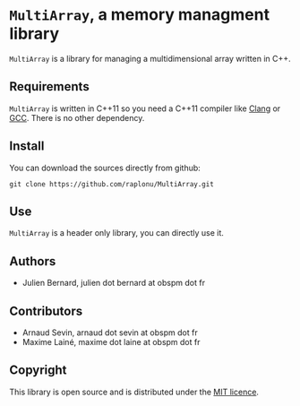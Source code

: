 # `MultiArray`, a memory managment library

`MultiArray` is a library for managing a multidimensional array written in C++.

## Requirements

`MultiArray` is written in C++11 so you need a C++11 compiler like [Clang](http://clang.llvm.org/) or [GCC](http://gcc.gnu.org/). There is no other dependency.

## Install

You can download the sources directly from github:

    git clone https://github.com/raplonu/MultiArray.git


## Use

`MultiArray` is a header only library, you can directly use it.

## Authors

- Julien Bernard, julien dot bernard at obspm dot fr

## Contributors

- Arnaud Sevin, arnaud dot sevin at obspm dot fr
- Maxime Lainé, maxime dot laine at obspm dot fr

## Copyright

This library is open source and is distributed under the [MIT licence](https://opensource.org/licenses/mit-license).


